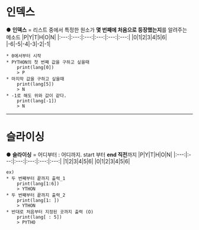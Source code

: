 # 인덱스
● **인덱스** = 리스트 중에서 특정한 원소가 **몇 번째에 처음으로 등장했는지**를 알려주는 메소드
|P|Y|T|H|O|N|
|:---:|:---:|:---:|:---:|:---:|:---:|
|0|1|2|3|4|5|6|
|-6|-5|-4|-3|-2|-1|
```
* 0에서부터 시작
* PYTHON의 첫 번째 값을 구하고 싶을때
    print(lang[0])
    > P
* 마지막 값을 구하고 싶을때
    print(lang[5])
    > N
* -1로 해도 위와 값이 같다.
    print(lang[-1])
    > N
```
---
# 슬라이싱
● **슬라이싱** = 어디부터 : 어디까지. start 부터 **end 직전**까지
|P|Y|T|H|O|N|
|:---:|:---:|:---:|:---:|:---:|:---:|
|1|2|3|4|5|6|
|0|1|2|3|4|5|6|
```
ex)
* 두 번째부터 끝까지 출력_1
    print(lang[1:6])
    > YTHON
* 두 번째부터 끝까지 출력_2
    print(lang[1: ])
    > YTHON
* 반대로 처음부터 지정된 곳까지 출력 (O)
    print(lang[ : 5])
    > PYTHO
```
